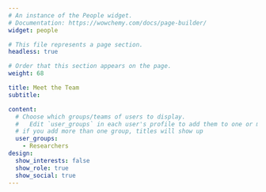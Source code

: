 ```yaml
---
# An instance of the People widget.
# Documentation: https://wowchemy.com/docs/page-builder/
widget: people

# This file represents a page section.
headless: true

# Order that this section appears on the page.
weight: 68

title: Meet the Team
subtitle:

content:
  # Choose which groups/teams of users to display.
  #   Edit `user_groups` in each user's profile to add them to one or more of these groups.
  # if you add more than one group, titles will show up
  user_groups:
    - Researchers
design:
  show_interests: false
  show_role: true
  show_social: true
---
```


